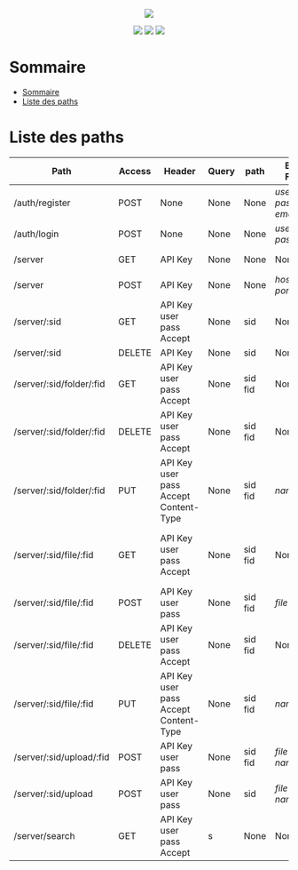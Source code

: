 <p align="center">
<img src="https://see.fontimg.com/api/renderfont4/1GVgg/eyJyIjoiZnMiLCJoIjoxMTYsInciOjEwMDAsImZzIjoxMTYsImZnYyI6IiM5ODc0MDgiLCJiZ2MiOiIjRkZGRkZGIiwidCI6MX0/RmxvcEJveA/kingsman-demo.png">
</p>
<p align="center">
<img src="https://img.shields.io/github/languages/code-size/Rouxhero/FlopBox_api?style=plastic">
<img src="https://img.shields.io/github/v/release/Rouxhero/FlopBox_api?display_name=tag&style=plastic">
<img src="https://img.shields.io/website?down_color=red&down_message=error&label=Public%20api%20state%20&up_message=online&url=http%3A%2F%2Fapi.givemecoffee.ninja%3A8080%2Fstatus">
</p>

# Sommaire
- [Sommaire](#sommaire)
- [Liste des paths](#liste-des-paths)

# Liste des paths

| Path                     | Access | Header                                                   | Query | path         | Body Form                           | Response  Type                                                                     | Response Body   |
|--------------------------|--------|----------------------------------------------------------|-------|--------------|-------------------------------------|------------------------------------------------------------------------------------|-----------------|
| /auth/register           | POST   | None                                                     | None  | None         | *username*<br>*password*<br>*email* | text/plain                                                                         | **API Key**     |
| /auth/login              | POST   | None                                                     | None  | None         | *username*<br>*password*            | text/plain                                                                         | **API Key**     |
| /server                  | GET    | API Key                                                  | None  | None         | None                                | application/json                                                                   | **Server List** |
| /server                  | POST   | API Key                                                  | None  | None         | *host*<br>*port*                    | text/plain                                                                         | **Message**     |
| /server/:sid             | GET    | API Key <br> user <br> pass <br> Accept                  | None  | sid          | None                                | application/json<br>application/xml                                                | **Folder List** |
| /server/:sid             | DELETE | API Key                                                  | None  | sid          | None                                | text/plain                                                                         | **Message**     |
 | /server/:sid/folder/:fid | GET    | API Key <br> user <br> pass <br> Accept                  | None  | sid <br> fid | None                                | application/json<br>application/xml                                                | **Folder List** |
| /server/:sid/folder/:fid | DELETE | API Key <br> user <br> pass <br> Accept                  | None  | sid <br> fid | None                                | text/plain                                                                         | **Message**     |
| /server/:sid/folder/:fid | PUT    | API Key <br> user <br> pass <br> Accept <br>Content-Type | None  | sid <br> fid | *name*                              | text/plain                                                                         | **Message**     |
 | /server/:sid/file/:fid   | GET    | API Key <br> user <br> pass <br> Accept                  | None  | sid <br> fid | None                                | application/octet-stream <br> text/plain <br>application/json <br> application/xml | **File**        |
 | /server/:sid/file/:fid   | POST   | API Key <br> user <br> pass                              | None  | sid <br> fid | *file*                              | text/plain                                                                         | **Message**     |
 | /server/:sid/file/:fid   | DELETE | API Key <br> user <br> pass <br> Accept                  | None  | sid <br> fid | None                                | text/plain                                                                         | **Message**     |
 | /server/:sid/file/:fid   | PUT    | API Key <br> user <br> pass <br> Accept <br>Content-Type | None  | sid <br> fid | *name*                              | text/plain                                                                         | **Message**     |
 | /server/:sid/upload/:fid | POST   | API Key <br> user <br> pass                              | None  | sid <br> fid | *file*<br>*name*                    | text/plain                                                                         | **Message**     |
 | /server/:sid/upload      | POST   | API Key <br> user <br> pass                              | None  | sid          | *file*<br>*name*                    | text/plain                                                                         | **Message**     |
 | /server/search           | GET    | API Key <br> user <br> pass <br> Accept                  | s     | None         | None                                | application/json<br>application/xml                                                | **File List**   |

